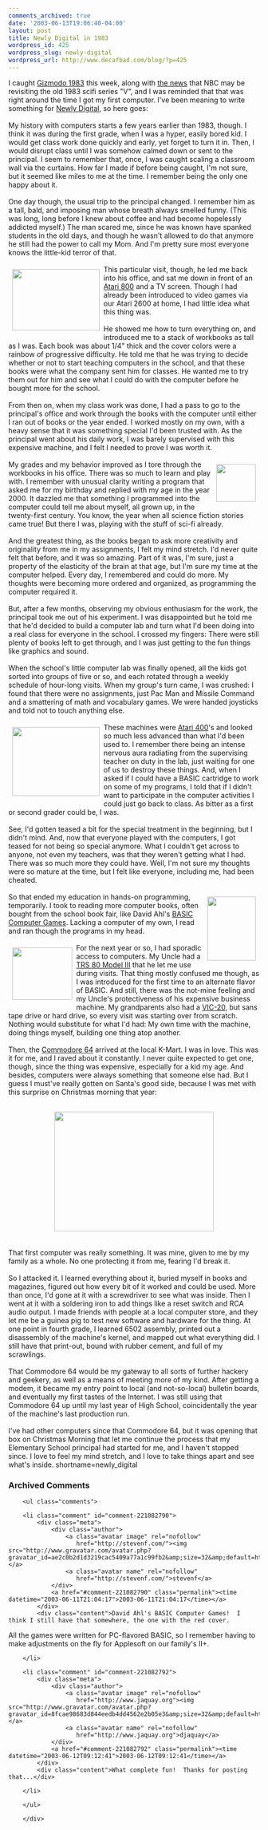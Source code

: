 ```yaml
---
comments_archived: true
date: '2003-06-13T19:06:40-04:00'
layout: post
title: Newly Digital in 1983
wordpress_id: 425
wordpress_slug: newly-digital
wordpress_url: http://www.decafbad.com/blog/?p=425
---
```

I caught <a href="http://gizmodo.net/archives/002242.php#002242" target="_top">Gizmodo 1983</a> this week,
along with <a href="http://www.cnn.com/2003/SHOWBIZ/TV/06/09/television.visitors.reut/index.html" target="_top">the news</a>
that NBC may be revisiting the old 1983 scifi series "V", and I was reminded that that
was right around the time I got my first computer.  I've been meaning
to write something for <a href="http://www.kalsey.com/2003/05/newly_digital/" target="_top">Newly Digital</a>,
so here goes:
<br /><br />
My history with computers starts a few years earlier than 1983,
though.  I think it was during the first grade, when I was a hyper,
easily bored kid.  I would get class work done quickly and early, yet
forget to turn it in.  Then, I would disrupt class until I was somehow
calmed down or sent to the principal.  I seem to remember that, once,
I was caught scaling a classroom wall via the curtains.  How far I
made if before being caught, I'm not sure, but it seemed like miles
to me at the time.  I remember being the only one happy about it.
<br /><br />
One day though, the usual trip to the principal changed.  I remember
him as a tall, bald, and imposing man whose breath always smelled
funny.  (This was long, long before I knew about coffee and had become
hopelessly addicted myself.)  The man scared me, since he was known
have spanked students in the old days, and though he wasn't allowed to
do that anymore he still had the power to call my Mom.  And I'm pretty
sure most everyone knows the little-kid terror of that.
<br /><br />
<a href="http://www.old-computers.com/museum/computer.asp?c=460"><img src="http://www.old-computers.com/museum/photos/atari_800.jpg" width="175" height="123" border="0" align="left" hspace="8" vspace="8"/></a>
This particular visit, though, he led me back into his office, and sat
me down in front of an
<a href="http://www.old-computers.com/museum/computer.asp?st=1&amp;c=460" target="_top">Atari 800</a>
and a TV screen.  Though I had
already been introduced to video games via our Atari 2600 at home, I
had little idea what this thing was.
<br /><br />
He showed me how to turn everything on, and introduced me to a stack
of workbooks as tall as I was.  Each book was about 1/4" thick and the
cover colors were a rainbow of progressive difficulty.  He told me
that he was trying to decide whether or not to start teaching
computers in the school, and that these books were what the company
sent him for classes.  He wanted me to try them out for him and see
what I could do with the computer before he bought more for the
school.
<br /><br />
From then on, when my class work was done, I had a pass to go to the
principal's office and work through the books with the computer until
either I ran out of books or the year ended.  I worked mostly on my
own, with a heavy sense that it was something special I'd been trusted
with.  As the principal went about his daily work, I was barely
supervised with this expensive machine, and I felt I needed to prove I
was worth it.
<br /><br />
<img src="http://www.futurecast.com/futurechronicles/images/y2k.gif" width="79" height="75" align="right" hspace="8" vspace="8" />
My grades and my behavior improved as I tore through the workbooks in
his office.  There was so much to learn and play with.  I remember
with unusual clarity writing a program that asked me for my birthday
and replied with my age in the year 2000.  It dazzled me that
something I programmed into the computer could tell me about myself,
all grown up, in the twenty-first century.  You know, the year when
all science fiction stories came true!  But there I was, playing with
the stuff of sci-fi already.
<br /><br />
And the greatest thing, as the books began to ask more creativity and
originality from me in my assignments, I felt my mind stretch.  I'd
never quite felt that before, and it was so amazing.  Part of it was,
I'm sure, just a property of the elasticity of the brain at that age,
but I'm sure my time at the computer helped.  Every day, I remembered
and could do more.  My thoughts were becoming more ordered and
organized, as programming the computer required it.
<br /><br />
But, after a few months, observing my obvious enthusiasm for the work,
the principal took me out of his experiment.  I was disappointed but
he told me that he'd decided to build a computer lab and turn what I'd
been doing into a real class for everyone in the school.  I crossed my
fingers: There were still plenty of books left to get through, and I
was just getting to the fun things like graphics and sound.
<br /><br />
When the school's little computer lab was finally opened, all the kids
got sorted into groups of five or so, and each rotated through a
weekly schedule of hour-long visits.  When my group's turn came, I was
crushed: I found that there were no assignments, just Pac Man and
Missile Command and a smattering of math and vocabulary games.  We
were handed joysticks and told not to touch anything else.
<br /><br />
<a href="http://www.old-computers.com/museum/computer.asp?c=76"><img src="http://www.old-computers.com/museum/photos/atari_400.jpg" width="175" height="138" border="0" align="left" hspace="8" vspace="8"/></a>
These machines were <a href="http://www.old-computers.com/museum/computer.asp?st=1&amp;c=76" target="_top">Atari 400</a>'s 
and looked so much less advanced than what I'd been used to.  I
remember there being an intense nervous aura radiating from the
supervising teacher on duty in the lab, just waiting for one of us to
destroy these things.  And, when I asked if I could have a BASIC
cartridge to work on some of my programs, I told that if I didn't
want to participate in the computer activities I could just go back to
class.  As bitter as a first or second grader could be, I was.
<br /><br />
See, I'd gotten teased a bit for the special treatment in the
beginning, but I didn't mind.  And, now that everyone played with the
computers, I got teased for not being so special anymore.  What I
couldn't get across to anyone, not even my teachers, was that they
weren't getting what I had.  There was so much more they could have.
Well, I'm not sure my thoughts were so mature at the time, but I felt
like everyone, including me, had been cheated.
<br /><br />
<a href="http://www.digibarn.com/collections/books/basicgames/"><img src="http://www.digibarn.com/collections/books/basicgames/TN_basicgames.JPG" width="97" height="128" border="0" align="right" hspace="8" vspace="8"/></a>
So that ended my education in hands-on programming, temporarily.  I took to
reading more computer books, often bought from the school book fair,
like David Ahl's
<a href="http://www.digibarn.com/collections/books/basicgames/" target="_top">BASIC Computer Games</a>.
Lacking a computer of my own, I read and ran though the
programs in my head.
<br /><br />
<a href="http://www.old-computers.com/museum/computer.asp?st=1&amp;c=18"><img src="http://www.old-computers.com/museum/photos/tandy_trs80-model3_1.jpg" width="120" height="105" border="0" align="left" hspace="8" vspace="8"/></a>
For the next year or so, I had sporadic access to computers.  My Uncle had a
<a href="http://www.old-computers.com/museum/computer.asp?st=1&amp;c=18" target="_top">TRS 80 Model III</a>
that he let me use during visits.  That thing mostly
confused me though, as I was introduced for the first time to an
alternate flavor of BASIC.  And still, there was the not-mine feeling
and my Uncle's protectiveness of his expensive business machine.
My grandparents also had a
<a href="http://www.old-computers.com/museum/computer.asp?st=1&amp;c=252" target="_top">VIC-20</a>,
but sans tape drive or hard drive, so every visit was starting over
from scratch.  Nothing would substitute for what I'd had: My own time
with the machine, doing things myself, building one thing atop another.
<br /><br />
Then, the
<a href="http://www.old-computers.com/museum/computer.asp?st=1&amp;c=98" target="_top">Commodore 64</a>
arrived at the local K-Mart.  I was in love.  This was it for me, and
I raved about it constantly.  I never quite expected to get one,
though, since the thing was expensive, especially for a kid my age.  And
besides, computers were always something that someone else had.  But I
guess I must've really gotten on Santa's good side, because I was met
with this surprise on Christmas morning that year:
<br /><br />
<div align="center"><a href="http://www.decafbad.com/blog-images/first-c64.jpg"><img src="http://www.decafbad.com/blog-images/first-c64-sm.jpg" width="320" height="240" /></a></div>
<br /><br />
That first computer was really something.  It was mine, given to me by
my family as a whole.  No one protecting it from me, fearing I'd break
it.
<br /><br />
So I attacked it.  I learned everything about it, buried myself in
books and magazines, figured out how every bit of it worked and could
be used.  More than once, I'd gone at it with a screwdriver to see
what was inside.  Then I went at it with a soldering iron to add
things like a reset switch and RCA audio output.  I made friends with
people at a local computer store, and they let me be a guinea pig to
test new software and hardware for the thing.  At one point in fourth
grade, I learned 6502 assembly, printed out a disassembly of the
machine's kernel, and mapped out what everything did.  I still have
that print-out, bound with rubber cement, and full of my scrawlings.
<br /><br />
That Commodore 64 would be my gateway to all sorts of further hackery
and geekery, as well as a means of meeting more of my kind.  After
getting a modem, it became my entry point to local (and not-so-local)
bulletin boards, and eventually my first tastes of the Internet.  I
was still using that Commodore 64 up until my last year of High
School, coincidentally the year of the machine's last production
run.
<br /><br />
I've had other computers since that Commodore 64, but it was opening
that box on Christmas Morning that let me continue the process that my
Elementary School principal had started for me, and I haven't stopped
since.  I love to feel my mind stretch, and I love to take things
apart and see what's inside.
<!--more-->
shortname=newly_digital

<div id="comments" class="comments archived-comments">
            <h3>Archived Comments</h3>
            
        <ul class="comments">
            
        <li class="comment" id="comment-221082790">
            <div class="meta">
                <div class="author">
                    <a class="avatar image" rel="nofollow" 
                       href="http://stevenf.com/"><img src="http://www.gravatar.com/avatar.php?gravatar_id=ae2c0b2d1d3219cac5409a77a1c99fb2&amp;size=32&amp;default=http://mediacdn.disqus.com/1320279820/images/noavatar32.png"/></a>
                    <a class="avatar name" rel="nofollow" 
                       href="http://stevenf.com/">stevenf</a>
                </div>
                <a href="#comment-221082790" class="permalink"><time datetime="2003-06-11T21:04:17">2003-06-11T21:04:17</time></a>
            </div>
            <div class="content">David Ahl's BASIC Computer Games!  I think I still have that somewhere, the one with the red cover.

All the games were written for PC-flavored BASIC, so I remember having to make adjustments on the fly for Applesoft on our family's II+.</div>
            
        </li>
    
        <li class="comment" id="comment-221082792">
            <div class="meta">
                <div class="author">
                    <a class="avatar image" rel="nofollow" 
                       href="http://www.jaquay.org"><img src="http://www.gravatar.com/avatar.php?gravatar_id=8fcae98683d844eedb4dd4562e2b05e3&amp;size=32&amp;default=http://mediacdn.disqus.com/1320279820/images/noavatar32.png"/></a>
                    <a class="avatar name" rel="nofollow" 
                       href="http://www.jaquay.org">djaquay</a>
                </div>
                <a href="#comment-221082792" class="permalink"><time datetime="2003-06-12T09:12:41">2003-06-12T09:12:41</time></a>
            </div>
            <div class="content">What complete fun!  Thanks for posting that...</div>
            
        </li>
    
        </ul>
    
        </div>
    
